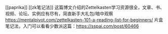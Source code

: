 [[paprika]] [[zk笔记法]]
这篇博文介绍的Zettelkasten学习资源很全，文章、书、视频、论坛、实例应有尽有，简直新手大礼包/暗中观察
https://mentalpivot.com/zettelkasten-101-a-reading-list-for-beginners/
片盒笔记法，入门可以看看少数派这篇：https://sspai.com/post/60466